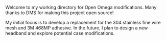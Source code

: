 Welcome to my working directory for Open Omega modifications. Many thanks to DMS for making this project open source!

My initial focus is to develop a replacement for the 304 stainless fine wire mesh and 3M 468MP adhesive. In the future, I plan to design a new headband and explore potential case modifications.